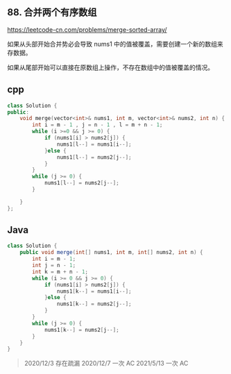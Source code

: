 ## 88. 合并两个有序数组

https://leetcode-cn.com/problems/merge-sorted-array/

如果从头部开始合并势必会导致 nums1 中的值被覆盖，需要创建一个新的数组来存数据。

如果从尾部开始可以直接在原数组上操作，不存在数组中的值被覆盖的情况。

## cpp

```cpp
class Solution {
public:
    void merge(vector<int>& nums1, int m, vector<int>& nums2, int n) {
        int i = m - 1 , j = n - 1 , l = m + n - 1;
        while (i >=0 && j >= 0) {
            if (nums1[i] > nums2[j]) {
                nums1[l--] = nums1[i--];
            }else {
                nums1[l--] = nums2[j--];
            }
        }
        while (j >= 0) {
            nums1[l--] = nums2[j--];
        }

    }
};
```

## Java

```java
class Solution {
    public void merge(int[] nums1, int m, int[] nums2, int n) {
        int i = m - 1;
        int j = n - 1;
        int k = m + n - 1;
        while (i >= 0 && j >= 0) {
            if (nums1[i] > nums2[j]) {
                nums1[k--] = nums1[i--];
            }else {
                nums1[k--] = nums2[j--];
            }
        }
        while (j >= 0) {
            nums1[k--] = nums2[j--];
        }
    }
}
```

> 2020/12/3 存在疏漏
> 2020/12/7 一次 AC
> 2021/5/13 一次 AC
